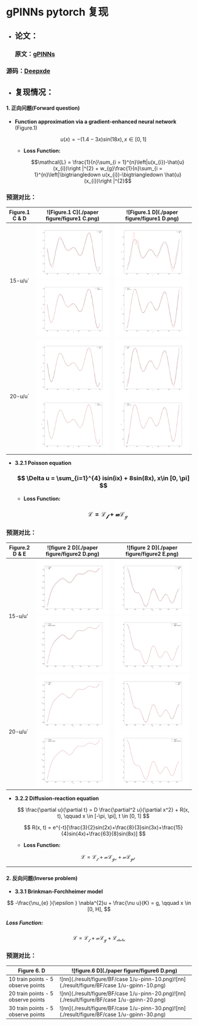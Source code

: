 # gPINNs pytorch 复现

- ## 论文：

  ### 原文：[gPINNs](https://www.sciencedirect.com/science/article/pii/S0045782522001438?via%3Dihub)

###   源码：[Deepxde](https://github.com/lu-group/gpinn)



- ## 复现情况：



#### 1. 正向问题(Forward question)

- **Function approximation via a gradient-enhanced neural network** (Figure.1)

  $$ u(x) = −(1.4 − 3x) sin(18x), x \in [0, 1] $$

  - **Loss Function:**

    $$\mathcal{L}  = \frac{1}{n}\sum_{i = 1}^{n}\left|u(x_{i})-\hat{u}(x_{i})\right |^{2} + w_{g}\frac{1}{n}\sum_{i = 1}^{n}\left|\bigtriangledown u(x_{i})-\bigtriangledown \hat{u}(x_{i})\right |^{2}$$

### **预测对比：**

| Figure.1 C & D | ![Figure.1 C](./paper figure/figure1 C.png)                  | ![Figure.1 D](./paper figure/figure1 D.png)                  |
| :------------: | ------------------------------------------------------------ | ------------------------------------------------------------ |
|    15-u/u`     | ![PINNs 15 u](./result/figure/function/u-pinn-15.png)![gPINNs 15 u](./result/figure/function/u-gpinn-15.png) | ![gPINNs 15 u_g](./result/figure/function/u_g-pinn-15.png)![gPINNs 15 u_g](./result/figure/function/u_g-gpinn-15.png) |
|    20-u/u`     | ![PINNs 15 u](./result/figure/function/u-pinn-20.png)![gPINNs 15 u](./result/figure/function/u-gpinn-20.png) | ![PINNs 15 u](./result/figure/function/u_g-pinn-20.png)![gPINNs 15 u](./result/figure/function/u_g-gpinn-20.png) |





- **3.2.1 Poisson equation**

  ### $$ \Delta u = \sum_{i=1}^{4} isin(ix) + 8sin(8x),  x\in [0, \pi] $$

  - **Loss Function:**

    ### $$ \mathcal{ L = L_{f} + wL_{g} } $$



### **预测对比：**

| Figure.2 D & E | ![figure 2 D](./paper figure/figure2 D.png)                  | ![figure 2 D](./paper figure/figure2 E.png)                  |
| -------------- | ------------------------------------------------------------ | ------------------------------------------------------------ |
| 15-u/u'        | ![figure2 15 D](./result/figure/poisson-1D/u-pinn-15.png)![figure2 15 D](./result/figure/poisson-1D/u-gpinn-15.png) | ![figure2 15 E](./result/figure/poisson-1D/u_g-pinn-15.png)![figure2 15 E](./result/figure/poisson-1D/u_g-gpinn-15.png) |
| 20-u/u`        | ![figure2 20 D](./result/figure/poisson-1D/u-pinn-20.png)![figure2 20 D](./result/figure/poisson-1D/u-gpinn-20.png) | ![figure2 20 E](./result/figure/poisson-1D/u_g-pinn-20.png)![figure2 20 E](./result/figure/poisson-1D/u_g-gpinn-20.png) |







- **3.2.2 Diffusion-reaction equation**
  
  
  
  
  $$
  \frac{\partial u}{\partial t} = D \frac{\partial^2 u}{\partial x^2} + R(x, t), \qquad x \in [-\pi, \pi], t \in [0, 1]
  $$

  $$
  R(x, t) = e^{-t}[\frac{3}{2}sin(2x)+\frac{8}{3}sin(3x)+\frac{15}{4}sin(4x)+\frac{63}{8}sin(8x)]
  $$
  
  
  
  - **Loss Function:**
    
    
    
    
    $$
    \mathcal{L = L_{f}+wL_{gx}+wL_{gt}}
    $$







----



#### 2. 反向问题(Inverse problem)

- **3.3.1 Brinkman-Forchheimer model**

$$
-\frac{\nu_{e} }{\epsilon } \nabla^{2}u + \frac{\nu u}{K} = g, \qquad x \in [0, H],
$$





##### Loss Function:


$$
\mathcal{L = L_{f}+wL_{g}+L_{data}}
$$




### 预测对比：

| Figure 6. D                        | ![figure.6 D](./paper figure/figure6 D.png)                  |
| ---------------------------------- | ------------------------------------------------------------ |
| 10 train points - 5 observe points | ![nn](./result/figure/BF/case 1/u-pinn-10.png)![nn](./result/figure/BF/case 1/u-gpinn-10.png) |
| 20 train points - 5 observe points | ![nn](./result/figure/BF/case 1/u-pinn-20.png)![nn](./result/figure/BF/case 1/u-gpinn-20.png) |
| 30 train points - 5 observe points | ![nn](./result/figure/BF/case 1/u-pinn-30.png)![nn](./result/figure/BF/case 1/u-gpinn-30.png) |

